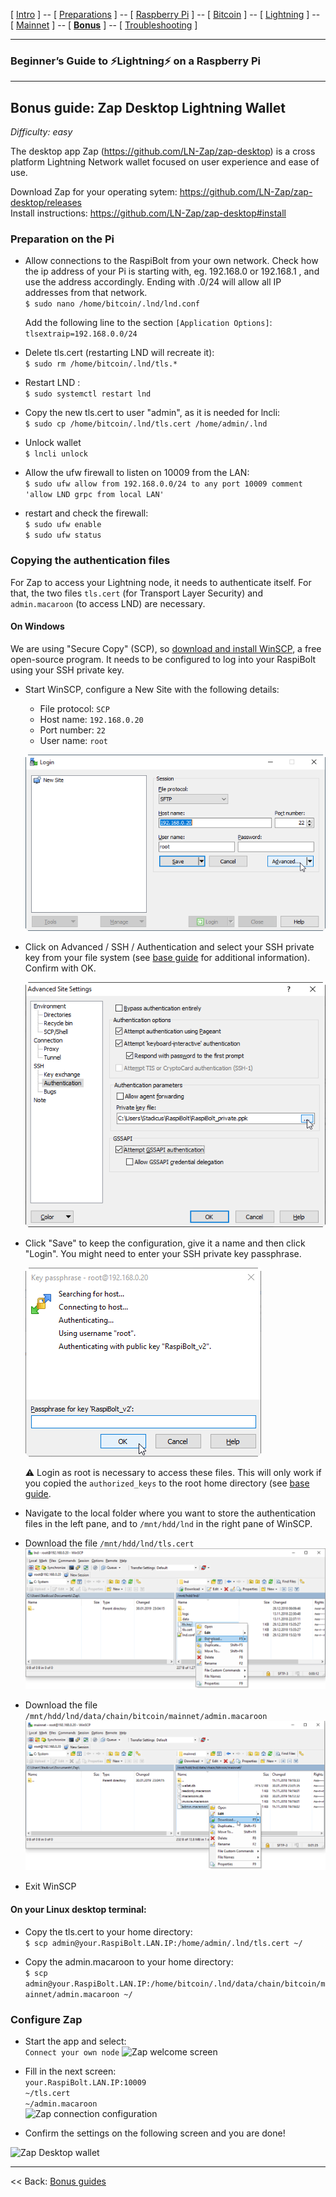 [ [Intro](README.md) ] -- [ [Preparations](raspibolt_10_preparations.md) ] -- [ [Raspberry Pi](raspibolt_20_pi.md) ] -- [ [Bitcoin](raspibolt_30_bitcoin.md) ] -- [ [Lightning](raspibolt_40_lnd.md) ] -- [ [Mainnet](raspibolt_50_mainnet.md) ] -- [ [**Bonus**](raspibolt_60_bonus.md) ] -- [ [Troubleshooting](raspibolt_70_troubleshooting.md) ]

------

### Beginner’s Guide to ️⚡Lightning️⚡ on a Raspberry Pi

------

## Bonus guide: Zap Desktop Lightning Wallet
*Difficulty: easy*

The desktop app Zap (https://github.com/LN-Zap/zap-desktop) is a cross platform Lightning Network wallet focused on user experience and ease of use.

Download Zap for your operating sytem:
https://github.com/LN-Zap/zap-desktop/releases  
Install instructions: https://github.com/LN-Zap/zap-desktop#install

### Preparation on the Pi

* Allow connections to the RaspiBolt from your own network. Check how the ip address of your Pi is starting with, eg. 192.168.0 or 192.168.1 , and use the address accordingly. Ending with .0/24 will allow all IP addresses from that network.  
    `$ sudo nano /home/bitcoin/.lnd/lnd.conf`  

    Add the following line to the section `[Application Options]`:  
   `tlsextraip=192.168.0.0/24`
  
* Delete tls.cert (restarting LND will recreate it):  
    `$ sudo rm /home/bitcoin/.lnd/tls.*`

* Restart LND :  
  `$ sudo systemctl restart lnd`  
  
* Copy the new tls.cert to user "admin", as it is needed for lncli:  
    `$ sudo cp /home/bitcoin/.lnd/tls.cert /home/admin/.lnd`

* Unlock wallet  
  `$ lncli unlock` 

* Allow the ufw firewall to listen on 10009 from the LAN:  
  `$ sudo ufw allow from 192.168.0.0/24 to any port 10009 comment 'allow LND grpc from local LAN'`

 * restart and check the firewall:  
  `$ sudo ufw enable`  
  `$ sudo ufw status`

### Copying the authentication files
For Zap to access your Lightning node, it needs to authenticate itself. For that, the two files `tls.cert` (for Transport Layer Security) and `admin.macaroon` (to access LND) are necessary.

#### On Windows
We are using "Secure Copy" (SCP), so [download and install WinSCP](https://winscp.net), a free open-source program. It needs to be configured to log into your RaspiBolt using your SSH private key.

* Start WinSCP, configure a New Site with the following details:
  * File protocol: `SCP`
  * Host name: `192.168.0.20`
  * Port number: `22`
  * User name: `root`  
  
  ![WinSCP configuration](images/71_zap_WinSCP.png)
  
* Click on Advanced / SSH / Authentication and select your SSH private key from your file system (see [base guide](raspibolt_20_pi.md#login-with-ssh-keys) for additional information). Confirm with OK.

  ![WinSCP ssh keys configuration](images/71_zap_WinSCP2.png)
  
* Click "Save" to keep the configuration, give it a name and then click "Login". You might need to enter your SSH private key passphrase.

  ![WinSCP login](images/71_zap_WinSCP3.png)  
  
  :warning: Login as root is necessary to access these files. This will only work if you copied the `authorized_keys` to the root home directory (see [base guide](raspibolt_20_pi.md#login-with-ssh-keys). 

* Navigate to the local folder where you want to store the authentication files in the left pane, and to `/mnt/hdd/lnd` in the right pane of WinSCP. 

* Download the file `/mnt/hdd/lnd/tls.cert`
  ![WinSCP folder navigation](images/71_zap_WinSCP4.png)

* Download the file `/mnt/hdd/lnd/data/chain/bitcoin/mainnet/admin.macaroon`
  ![WinSCP folder navigation](images/71_zap_WinSCP5.png)

* Exit WinSCP

#### On your Linux desktop terminal:  

* Copy the tls.cert to your home directory:  
  `$ scp admin@your.RaspiBolt.LAN.IP:/home/admin/.lnd/tls.cert ~/`

* Copy the admin.macaroon to your home directory:  
  `$ scp admin@your.RaspiBolt.LAN.IP:/home/bitcoin/.lnd/data/chain/bitcoin/mainnet/admin.macaroon ~/`

### Configure Zap

* Start the app and select:  
  ```Connect your own node```
  ![Zap welcome screen](images/71_zap_desktop1.png)


* Fill in the next screen:  
  `your.RaspiBolt.LAN.IP:10009`  
  `~/tls.cert`  
  `~/admin.macaroon`  
  ![Zap connection configuration](images/71_zap_desktop2.png)

* Confirm the settings on the following screen and you are done!

![Zap Desktop wallet](images/71_zap_desktop.png)

------

<< Back: [Bonus guides](raspibolt_60_bonus.md) 

